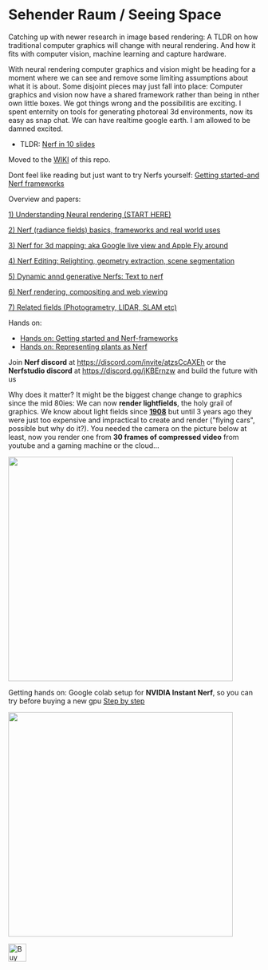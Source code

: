 # Sehender Raum / Seeing Space
Catching up with newer research in image based rendering: A TLDR on how traditional computer graphics will change with neural rendering. And how it fits with computer vision, machine learning and capture hardware.

With neural rendering computer graphics and vision might be heading for a moment where we can see and remove some limiting assumptions about what it is about. Some disjoint pieces may just fall into place: Computer graphics and vision now have a shared framework rather than being in nther own little boxes. We got things wrong and the possibilitis are exciting.
I spent enternity on tools for generating photoreal 3d environments, now its easy as snap chat. We can have realtime google earth. I am allowed to be damned excited.

* TLDR: <a href="https://docs.google.com/presentation/d/1eXI6p4hGbzW6OoX3S7gc-nZbHLf5bjqtqY36pFTXLOc/edit?usp=sharing">Nerf in 10 slides</a>
 
Moved to the <a href="https://github.com/3a1b2c3/seeingSpace/wiki">WIKI</a> of this repo.

Dont feel like reading but just want to try Nerfs yourself: 
<a href="https://github.com/3a1b2c3/seeingSpace/wiki/Hands-on:-Getting-started-and-Nerf-frameworks">Getting started-and Nerf frameworks</a>


Overview and papers:

<a href="https://github.com/3a1b2c3/seeingSpace/wiki/1)-Sehender-Raum-:-Seeing-Space">1) Understanding Neural rendering (START HERE)</a>

<a href="https://github.com/3a1b2c3/seeingSpace/wiki/2)-Nerf-(radiance-fields)-basics,-frameworks-and-real-world-uses">2) Nerf (radiance fields) basics, frameworks and real world uses</a>

<a href="https://github.com/3a1b2c3/seeingSpace/wiki/3)-Nerf-for-large-scenes-and-3d-mapping:-aka-Google-live-view-and-Apple-Fly-around">3) Nerf for 3d mapping: aka Google live view and Apple Fly around</a>

<a href="https://github.com/3a1b2c3/seeingSpace/wiki/4)-Nerf-Editing:-Relighting,-geometry-extraction-and-scene-segmentation">4) Nerf Editing: Relighting, geometry extraction, scene segmentation</a>

<a href="https://github.com/3a1b2c3/seeingSpace/wiki/5)-Dynamic-and-generative-Nerfs-(Text-to-nerf)">5) Dynamic annd generative Nerfs: Text to nerf</a>

<a href="https://github.com/3a1b2c3/seeingSpace/wiki/6)-Nerf-rendering,-compositing-and-web-viewing">6) Nerf rendering, compositing and web viewing</a>

<a href="https://github.com/3a1b2c3/seeingSpace/wiki/7)-Related-fields-(Photogrametry,-LIDAR,-SLAM-etc)">7) Related fields (Photogrametry, LIDAR, SLAM etc)</a>

Hands on:
* <a href="https://github.com/3a1b2c3/seeingSpace/wiki/Hands-on%3A-Getting-started-and-Nerf-frameworks">Hands on: Getting started and Nerf-frameworks</a>
* <a href="https://github.com/3a1b2c3/seeingSpace/wiki/Hands-on:-Representing-plants-as-Nerf">Hands on: Representing plants as Nerf</a>

Join **Nerf discord** at https://discord.com/invite/atzsCcAXEh
or the **Nerfstudio discord** at https://discord.gg/jKBErnzw and build the future with us

Why does it matter? It might be the biggest change change to graphics since the mid 80ies: We can now **render lightfields**, the holy grail of graphics. We know about light fields since <a href="https://github.com/3a1b2c3/seeingSpace/wiki/1)-Sehender-Raum-:-Seeing-Space#the-plenoptic-function-8d--gabriel-lippmann--1908">**1908**</a> but until 3 years ago they were just too expensive and impractical to create and render ("flying cars", possible but why do it?). You needed the camera on the picture below at least, now you render one from **30 frames of compressed video** from youtube and a gaming machine or the cloud...


<img src="https://user-images.githubusercontent.com/74843139/173516914-cc56b3d4-8fff-49d3-968a-2ea47e259de9.png" width=450>




Getting hands on: Google colab setup for **NVIDIA Instant Nerf**, 
so you can  try before buying a new gpu <a href="https://github.com/3a1b2c3/seeingSpace/wiki/NVIDIA-instant-Nerf-on-google-colab,-train-a-nerf-without-a-massive-gpu">Step by step</a>


<img src="https://user-images.githubusercontent.com/74843139/172032036-f33a63f2-6a88-4ae5-b8df-fbbb72463592.png" width=450>

  <img
        height="36"
        src="https://storage.ko-fi.com/cdn/kofi2.png?v=3"
        border="0"
        alt="Buy Me a Coffee at ko-fi.com"
      />
